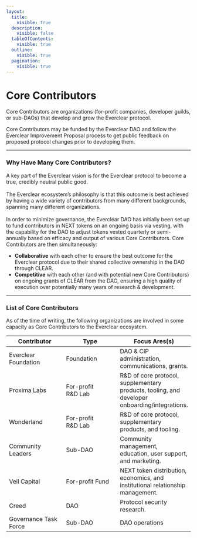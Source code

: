 ```yaml
---
layout:
  title:
    visible: true
  description:
    visible: false
  tableOfContents:
    visible: true
  outline:
    visible: true
  pagination:
    visible: true
---
```


# Core Contributors

Core Contributors are organizations (for-profit companies, developer guilds, or sub-DAOs) that develop and grow the Everclear protocol.

Core Contributors may be funded by the Everclear DAO and follow the Everclear Improvement Proposal process to get public feedback on proposed protocol changes prior to developing them.

***

### Why Have Many Core Contributors?

A key part of the Everclear vision is for the Everclear protocol to become a true, credibly neutral public good.\
\
The Everclear ecosystem’s philosophy is that this outcome is best achieved by having a wide variety of contributors from many different backgrounds, spanning many different organizations.\
\
In order to minimize governance, the Everclear DAO has initially been set up to fund contributors in NEXT tokens on an ongoing basis via vesting, with the capability for the DAO to adjust tokens vested quarterly or semi-annually based on efficacy and output of various Core Contributors. Core Contributors are then simultaneously:

* **Collaborative** with each other to ensure the best outcome for the Everclear protocol due to their shared collective ownership in the DAO through CLEAR.
* **Competitive** with each other (and with potential new Core Contributors) on ongoing grants of CLEAR from the DAO, ensuring a high quality of execution over potentially many years of research & development.

***

### List of Core Contributors

As of the time of writing, the following organizations are involved in some capacity as Core Contributors to the Everclear ecosystem.

<table><thead><tr><th width="206.33333333333331">Contributor</th><th width="196">Type</th><th>Focus Ares(s)</th></tr></thead><tbody><tr><td>Everclear Foundation</td><td>Foundation</td><td>DAO &#x26; CIP administration, communications, grants.</td></tr><tr><td>Proxima Labs</td><td>For-profit<br>R&#x26;D Lab</td><td>R&#x26;D of core protocol, supplementary products, tooling, and developer onboarding/integrations.</td></tr><tr><td>Wonderland</td><td>For-profit<br>R&#x26;D Lab</td><td>R&#x26;D of core protocol, supplementary products, and tooling.</td></tr><tr><td>Community Leaders</td><td>Sub-DAO</td><td>Community management, education, user support, and marketing.</td></tr><tr><td>Veil Capital</td><td>For-profit Fund</td><td>NEXT token distribution, economics, and institutional relationship management.</td></tr><tr><td>Creed</td><td>DAO</td><td>Protocol security research.</td></tr><tr><td>Governance Task Force</td><td>Sub-DAO</td><td>DAO operations</td></tr></tbody></table>
